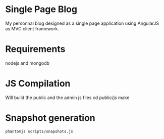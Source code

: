 Single Page Blog
=================

My personnal blog designed as a single page application using AngularJS as MVC client framework.

Requirements
==================

nodejs and mongodb

JS Compilation
=================

Will build the public and the admin js files
    cd public/js
    make

Snapshot generation
=================

    phantomjs scripts/snapshots.js
